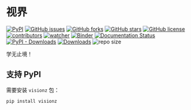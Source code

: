 # 视界

[![PyPI][pypi-badge]][pypi-link]
[![GitHub issues][issue-badge]][issue-link]
[![GitHub forks][fork-badge]][fork-link]
[![GitHub stars][star-badge]][star-link]
[![GitHub license][license-badge]][license-link]
[![contributors][contributor-badge]][contributor-link]
[![watcher][watcher-badge]][watcher-link]
[![Binder][binder-badge]][binder-link]
[![Documentation Status][status-badge]][status-link]
[![PyPI - Downloads][install-badge]][install-link]
[![Downloads][download-badge]][download-link]
![repo size](https://img.shields.io/github/repo-size/xinetzone/vision.svg)


学无止境！

[pypi-badge]: https://img.shields.io/pypi/v/visionz.svg
[pypi-link]: https://pypi.org/project/visionz/
[issue-badge]: https://img.shields.io/github/issues/xinetzone/vision
[issue-link]: https://github.com/xinetzone/vision/issues
[fork-badge]: https://img.shields.io/github/forks/xinetzone/vision
[fork-link]: https://github.com/xinetzone/vision/network
[star-badge]: https://img.shields.io/github/stars/xinetzone/vision
[star-link]: https://github.com/xinetzone/vision/stargazers
[license-badge]: https://img.shields.io/github/license/xinetzone/vision
[license-link]: https://github.com/xinetzone/vision/LICENSE
[contributor-badge]: https://img.shields.io/github/contributors/xinetzone/vision
[contributor-link]: https://github.com/xinetzone/vision/contributors
[watcher-badge]: https://img.shields.io/github/watchers/xinetzone/vision
[watcher-link]: https://github.com/xinetzone/vision/watchers
[binder-badge]: https://mybinder.org/badge_logo.svg
[binder-link]: https://mybinder.org/v2/gh/xinetzone/vision/main
[install-badge]: https://img.shields.io/pypi/dw/visionz?label=pypi%20installs
[install-link]: https://pypistats.org/packages/visionz
[status-badge]: https://readthedocs.org/projects/visionz/badge/?version=latest
[status-link]: https://visionz.readthedocs.io/zh_CN/latest/?badge=latest
[download-badge]: https://pepy.tech/badge/visionz
[download-link]: https://pepy.tech/project/visionz

## 支持 PyPI

需要安装 `visionz` 包：

```shell
pip install visionz
```
